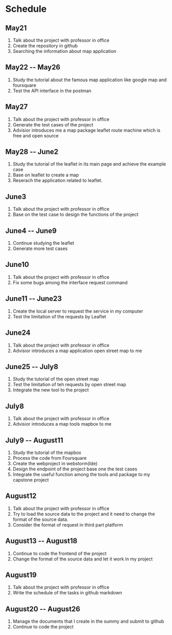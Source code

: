 # Schedule

## May21
1. Talk about the project with professor in office
2. Create the repository in github
3. Searching the information about map application

## May22 -- May26
1. Study the tutorial about the famous map application like google map and foursquare
2. Test the API interface in the postman

## May27
1. Talk about the project with professor in office
2. Generate the test cases of the project
3. Advisior introduces me a map package leaflet route machine which is free and open source

## May28 -- June2
1. Study the tutorial of the leaflet in its main page and achieve the example case
2. Base on leaflet to create a map
3. Reserach the application related to leaflet.

## June3
1. Talk about the project with professor in office
2. Base on the test case to design the functions of the project

## June4 -- June9
1. Continue studying the leaflet
2. Generate more test cases

## June10
1. Talk about the project with professor in office
2. Fix some bugs among the interface request command

## June11 -- June23
1. Create the local server to request the service in my computer
2. Test the limitation of the requests by Leaflet

## June24
1. Talk about the project with professor in office
2. Advisior introduces a map application open street map to me 

## June25 -- July8
1. Study the tutorial of the open street map
2. Test the limitation of teh requests by open street map
3. Integrate the new tool to the project

## July8
1. Talk about the project with professor in office
2. Advisior introduces a map tools mapbox to me

## July9 -- August11
1. Study the tutorial of the mapbox
2. Process the code from Foursquare
3. Create the webproject in webstorm(Ide)
4. Design the endpoint of the project base one the test cases
5. Integrate the useful function among the tools and package to my capstone project

## August12
1. Talk about the project with professor in office
2. Try to load the source data to the project and it need to change the format of the source data.
3. Consider the format of request in third part platform

## August13 -- August18
1. Continue to code the frontend of the project
2. Change the format of the source data and let it work in my project

## August19
1. Talk about the project with professor in office
2. Write the schedule of the tasks in github markdown 

## August20 -- August26
1. Manage the documents that I create in the summy and submit to github
2. Continue to code the project
